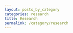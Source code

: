```yaml
---
layout: posts_by_category
categories: research
title: Research
permalink: /category/research
---
```

